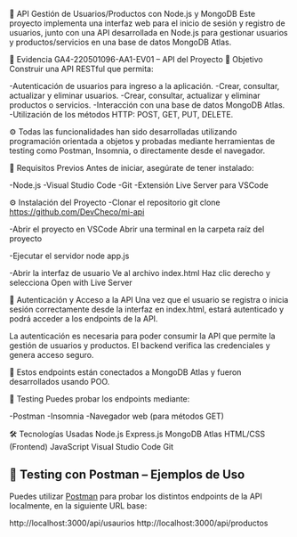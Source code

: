 🧠 API Gestión de Usuarios/Productos con Node.js y MongoDB
Este proyecto implementa una interfaz web para el inicio de sesión y registro de usuarios, junto con una API desarrollada en Node.js para gestionar usuarios y productos/servicios en una base de datos MongoDB Atlas.

📌 Evidencia GA4-220501096-AA1-EV01 – API del Proyecto
🎯 Objetivo
Construir una API RESTful que permita:

-Autenticación de usuarios para ingreso a la aplicación.
-Crear, consultar, actualizar y eliminar usuarios.
-Crear, consultar, actualizar y eliminar productos o servicios.
-Interacción con una base de datos MongoDB Atlas.
-Utilización de los métodos HTTP: POST, GET, PUT, DELETE.

⚙️ Todas las funcionalidades han sido desarrolladas utilizando programación orientada a objetos y probadas mediante herramientas de testing como Postman, Insomnia, o directamente desde el navegador.

🚀 Requisitos Previos
Antes de iniciar, asegúrate de tener instalado:

-Node.js
-Visual Studio Code
-Git
-Extensión Live Server para VSCode

⚙️ Instalación del Proyecto
-Clonar el repositorio
git clone https://github.com/DevCheco/mi-api

-Abrir el proyecto en VSCode
Abrir una terminal en la carpeta raíz del proyecto

-Ejecutar el servidor
node app.js

-Abrir la interfaz de usuario
Ve al archivo index.html
Haz clic derecho y selecciona Open with Live Server

🔐 Autenticación y Acceso a la API
Una vez que el usuario se registra o inicia sesión correctamente desde la interfaz en index.html, estará autenticado y podrá acceder a los endpoints de la API.

La autenticación es necesaria para poder consumir la API que permite la gestión de usuarios y productos. El backend verifica las credenciales y genera acceso seguro.



📌 Estos endpoints están conectados a MongoDB Atlas y fueron desarrollados usando POO.

🧪 Testing
Puedes probar los endpoints mediante:

-Postman
-Insomnia
-Navegador web (para métodos GET)

🛠️ Tecnologías Usadas
Node.js
Express.js
MongoDB Atlas
HTML/CSS (Frontend)
JavaScript
Visual Studio Code
Git



## 🧪 Testing con Postman – Ejemplos de Uso

Puedes utilizar [Postman](https://www.postman.com/) para probar los distintos endpoints de la API localmente, en la siguiente URL base:

http://localhost:3000/api/usaurios
http://localhost:3000/api/productos



